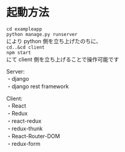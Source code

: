 # 起動方法

`cd exampleapp`  
`python manage.py runserver`  
により python 側を立ち上げたのちに、  
`cd..&cd client`  
`npm start`  
にて client 側を立ち上げることで操作可能です

Server:  
・django  
・django rest framework

Client:  
・React  
・Redux  
・react-redux  
・redux-thunk  
・React-Router-DOM  
・redux-form

